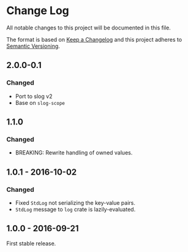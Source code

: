 # Change Log
All notable changes to this project will be documented in this file.

The format is based on [Keep a Changelog](http://keepachangelog.com/)
and this project adheres to [Semantic Versioning](http://semver.org/).

## 2.0.0-0.1
### Changed

* Port to slog v2
* Base on `slog-scope`

## 1.1.0
### Changed

* BREAKING: Rewrite handling of owned values.

## 1.0.1 - 2016-10-02
### Changed

* Fixed `StdLog` not serializing the key-value pairs.
* `StdLog` message to `log` crate is lazily-evaluated.


## 1.0.0 - 2016-09-21

First stable release.
